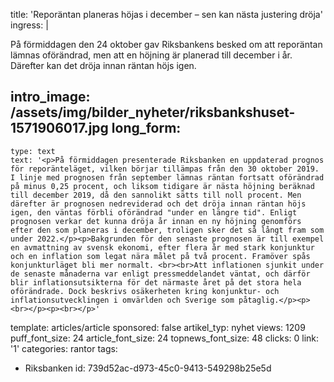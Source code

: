 title: 'Reporäntan planeras höjas i december – sen kan nästa justering dröja'
ingress: |
  <p>På förmiddagen den 24 oktober gav Riksbankens besked om att reporäntan lämnas oförändrad, men att en höjning är planerad till december i år. Därefter kan det dröja innan räntan höjs igen.
  </p>
  
intro_image: /assets/img/bilder_nyheter/riksbankshuset-1571906017.jpg
long_form:
  -
    type: text
    text: '<p>På förmiddagen presenterade Riksbanken en uppdaterad prognos för reporänteläget, vilken börjar tillämpas från den 30 oktober 2019. I linje med prognosen från september lämnas räntan fortsatt oförändrad på minus 0,25 procent, och liksom tidigare är nästa höjning beräknad till december 2019, då den sannolikt sätts till noll procent. Men därefter är prognosen nedreviderad och det dröja innan räntan höjs igen, den väntas förbli oförändrad "under en längre tid". Enligt prognosen verkar det kunna dröja år innan en ny höjning genomförs efter den som planeras i december, troligen sker det så långt fram som under 2022.</p><p>Bakgrunden för den senaste prognosen är till exempel en avmattning av svensk ekonomi, efter flera år med stark konjunktur och en inflation som legat nära målet på två procent. Framöver spås konjunkturläget bli mer normalt. <br><br>Att inflationen sjunkit under de senaste månaderna var enligt pressmeddelandet väntat, och därför blir inflationsutsikterna för det närmaste året på det stora hela oförändrade. Dock beskrivs osäkerheten kring konjunktur- och inflationsutvecklingen i omvärlden och Sverige som påtaglig.</p><p><br></p><p><br></p>'
template: articles/article
sponsored: false
artikel_typ: nyhet
views: 1209
puff_font_size: 24
article_font_size: 24
topnews_font_size: 48
clicks: 0
link: '1'
categories: rantor
tags:
  - Riksbanken
id: 739d52ac-d973-45c0-9413-549298b25e5d

